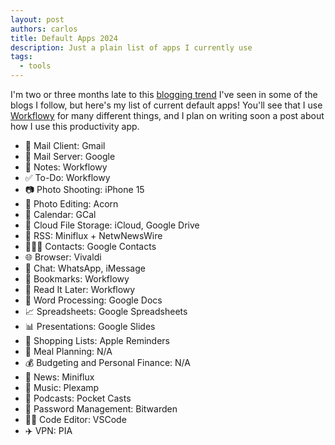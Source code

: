 ```yaml
---
layout: post
authors: carlos
title: Default Apps 2024
description: Just a plain list of apps I currently use
tags:
  - tools
---
```

I'm two or three months late to this [blogging trend](https://defaults.rknight.me) I've seen in some of the blogs I follow, but here's my list of current default apps! You'll see that I use [Workflowy](https://workflowy.com) for many different things, and I plan on writing soon a post about how I use this productivity app.

- 📨 Mail Client: Gmail
- 📮 Mail Server: Google
- 📝 Notes: Workflowy
- ✅ To-Do: Workflowy
- 📷 Photo Shooting: iPhone 15
- 🎨 Photo Editing: Acorn
- 📆 Calendar: GCal
- 📁 Cloud File Storage: iCloud, Google Drive
- 📖 RSS: Miniflux + NetwNewsWire
- 🙍🏻‍♂️ Contacts: Google Contacts
- 🌐 Browser: Vivaldi
- 💬 Chat: WhatsApp, iMessage
- 🔖 Bookmarks: Workflowy
- 📑 Read It Later: Workflowy
- 📜 Word Processing: Google Docs
- 📈 Spreadsheets: Google Spreadsheets
- 📊 Presentations: Google Slides
- 🛒 Shopping Lists: Apple Reminders
- 🍴 Meal Planning: N/A
- 💰 Budgeting and Personal Finance: N/A
- 📰 News: Miniflux
- 🎵 Music: Plexamp
- 🎤 Podcasts: Pocket Casts
- 🔐 Password Management: Bitwarden
- 🧑‍💻 Code Editor: VSCode
- ✈️ VPN: PIA
